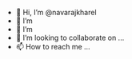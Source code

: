 - 👋 Hi, I’m @navarajkharel
- 👀 I’m 
- 🌱 I’m 
- 💞️ I’m looking to collaborate on ...
- 📫 How to reach me ...

<!---
navarajkharel/navarajkharel is a ✨ special ✨ repository because its `README.md` (this file) appears on your GitHub profile.
You can click the Preview link to take a look at your changes.
--->
